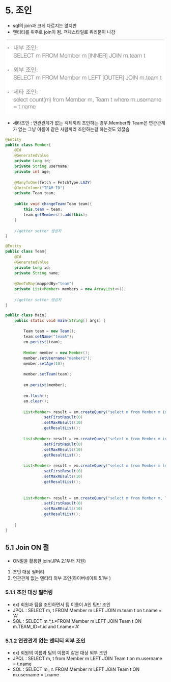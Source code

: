 # 5. 조인
* sql의 join과 크게 다르지는 않지만
* 엔티티를 위주로 join이 됨. 객체스타일로 쿼리문이 나감

<img src="./img/join.png">

* 세타조인 : 연관관계가 없는 객체끼리 조인하는 경우.Member와 Team은 연관관계가 없는 그냥 이름이 같은 사람끼리 조인하는걸 하는것도 있잖슴

```java
@Entity
public class Member{
    @Id
    @GeneratedValue
    private Long id;
    private String username;
    private int age;
    
    @ManyToOne(fetch = FetchType.LAZY)
    @JoinColumn("TEAM_ID")
    private Team team;
    
    public void changeTeam(Team team){
        this.team = team;
        team.getMembers().add(this);
    }
    
    //getter setter 생성자
}

```


```java
@Entity
public class Team{
    @Id
    @GeneratedValue
    private Long id;
    private String name;
    
    @OneToMay(mappedBy="team")
    private List<Member> members = new ArrayList<>();

    //getter setter 생성자
}

```


```java
public class Main{
    public static void main(String[] args) {
        
        Team team = new Team();
        team.setName("teamA");
        em.persist(team);
        
        Member member = new Member();
        member.setUsername("member1");
        member.setAge(10);
        
        member.setTeam(team);
        
        em.persist(member);
        
        em.flush();
        em.clear();

        List<Member> result = em.createQuery("select m from Member m inner join m.team", Member.class)//inner join
                .setFirstResult(0)
                .setMaxREsults(10)
                .getResultList();
        
        List<Member> result = em.createQuery("select m from Member m inner join m.team t where t.name = :teamName", Member.class) // inner join 후 파리미터 받아서 같은거 찾고 그럼
                .setFirstResult(0)
                .setMaxREsults(10)
                .getResultList();
        
        List<Member> result = em.createQuery("select m from Member m left outer join m.team", Member.class)// outer join
                .setFirstResult(0)
                .setMaxREsults(10)
                .getResultList();


        List<Member> result = em.createQuery("select m from Member m, Team t where m.username = t.name", Member.class)// 세타 조인
                .setFirstResult(0)
                .setMaxREsults(10)
                .getResultList();

    }
}

```


## 5.1 Join ON 절
* ON절을 활용한 join(JPA 2.1부터 지원)
1. 조인 대상 필터리
2. 연관관계 없는 엔티티 외부 조인(하이버네이트 5.1부 )


### 5.1.1 조인 대상 필터링
* ex) 회원과 팀을 조인하면서 팀 이름이 A인 팀만 조인
* JPQL : SELECT m, t FROM Member m LEFT JOIN m.team t on t.name = 'A'
* SQL : SELECT m.*,t.*FROM Member m LEFT JOIN Team t ON m.TEAM_ID=t.id and t.name='A'

### 5.1.2 연관관계 없는 엔티티 외부 조인
* ex) 회원의 이름과 팀의 이름이 같은 대상 외부 조인
* JPQL : SELECT m, t from Member m LEFT JOIN Team t on m.username = t.name
* SQL : SELECT m.*, t.* FROM Member m LEFT JOIN Team t ON m.username = t.name
